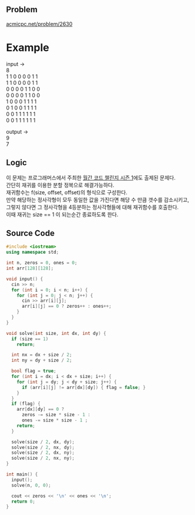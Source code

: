 ## Problem
[acmicpc.net/problem/2630]   
   
# Example
input ->   
8   
1 1 0 0 0 0 1 1   
1 1 0 0 0 0 1 1   
0 0 0 0 1 1 0 0   
0 0 0 0 1 1 0 0   
1 0 0 0 1 1 1 1   
0 1 0 0 1 1 1 1   
0 0 1 1 1 1 1 1   
0 0 1 1 1 1 1 1   
   
output ->   
9   
7   
   
## Logic
이 문제는 프로그래머스에서 주최한 [월간 코드 챌린지 시즌 1]에도 출제된 문제다.   
간단히 재귀를 이용한 분할 정복으로 해결가능하다.   
재귀함수는 f(size, offset, offset)의 형식으로 구성한다.   
만약 해당하는 정사각형이 모두 동일한 값을 가진다면 해당 수 만큼 갯수를 감소시키고,   
그렇지 않다면 그 정사각형을 4등분하는 정사각형들에 대해 재귀함수를 호출한다.   
이때 재귀는 size == 1 이 되는순간 종료하도록 한다.   

## Source Code
``` cpp
#include <iostream>
using namespace std;

int n, zeros = 0, ones = 0;
int arr[128][128];

void input() {
  cin >> n;
  for (int i = 0; i < n; i++) {
    for (int j = 0; j < n; j++) {
      cin >> arr[i][j];
      arr[i][j] == 0 ? zeros++ : ones++;
    }
  }
}

void solve(int size, int dx, int dy) {
  if (size == 1)
    return;

  int nx = dx + size / 2;
  int ny = dy + size / 2;

  bool flag = true;
  for (int i = dx; i < dx + size; i++) {
    for (int j = dy; j < dy + size; j++) {
      if (arr[i][j] != arr[dx][dy]) { flag = false; }
    }
  }
  if (flag) {
    arr[dx][dy] == 0 ?
      zeros -= size * size - 1 :
      ones -= size * size - 1 ;
    return;
  }

  solve(size / 2, dx, dy);
  solve(size / 2, nx, dy);
  solve(size / 2, dx, ny);
  solve(size / 2, nx, ny);
}

int main() {
  input();
  solve(n, 0, 0);

  cout << zeros << '\n' << ones << '\n';
  return 0;
}

```

[acmicpc.net/problem/2630]: acmicpc.net/problem/2630
[월간 코드 챌린지 시즌 1]: https://programmers.co.kr/learn/courses/30/lessons/68936
